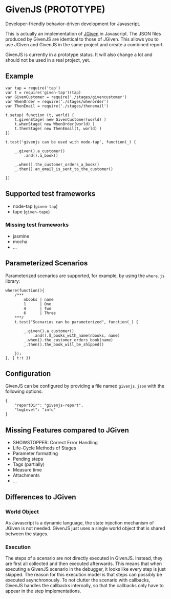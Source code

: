 # GivenJS (PROTOTYPE)
Developer-friendly behavior-driven development for Javascript.

This is actually an implementation of [JGiven](http://jgiven.org) in Javascript. The JSON files produced by GivenJS are identical to those of JGiven. This allows you to use JGiven and GivenJS in the same project and create a combined report.

GivenJS is currently in a prototype status. It will also change a lot and should not be used in a real project, yet.

## Example

```
var tap = require('tap')
var t = require('given-tap')(tap)
var GivenCustomer = require('./stages/givencustomer')
var WhenOrder = require('./stages/whenorder')
var ThenEmail = require('./stages/thenemail')

t.setup( function (t, world) {
    t.givenStage( new GivenCustomer(world) )
    t.whenStage( new WhenOrder(world) )
    t.thenStage( new ThenEmail(t, world) )
})

t.test('givenjs can be used with node-tap', function(_) {

    _.given().a_customer()
        .and().a_book()

    _.when().the_customer_orders_a_book()
    _.then().an_email_is_sent_to_the_customer()

})

```

## Supported test frameworks

* node-tap (`given-tap`)
* tape (`given-tape`)

### Missing test frameworks

* jasmine
* mocha
* ...

## Parameterized Scenarios

Parameterized scenarios are supported, for example, by using the `where.js` library:

```
where(function(){
    /***
        nbooks | name
        1      | One
        4      | Two
        6      | Three
    ***/
    t.test("Scenarios can be parameterized", function(_) {

        _.given().a_customer()
            .and().$_books_with_name(nbooks, name)
        _.when().the_customer_orders_book(name)
        _.then().the_book_will_be_shipped()

    });
}, { t:t })
```


## Configuration

GivenJS can be configured by providing a file named `givenjs.json` with the following options:
```
{
    "reportDir": "givenjs-report",
    "logLevel": "info"
}
```


## Missing Features compared to JGiven

* SHOWSTOPPER: Correct Error Handling
* Life-Cycle Methods of Stages
* Parameter formatting
* Pending steps
* Tags (partially)
* Measure time
* Attachments
* ...

## Differences to JGiven

### World Object
As Javascript is a dynamic language, the state injection mechanism of JGiven is not needed.
GivenJS just uses a single world object that is shared between the stages.

### Execution
The steps of a scenario are not directly executed in GivenJS. Instead, they are first all collected and then executed afterwards.
This means that when executing a GivenJS scenario in the debugger, it looks like every step is just skipped.
The reason for this execution model is that steps can possibly be executed asynchronously. To not clutter the scenario with callbacks,
GivenJS handles the callbacks internally, so that the callbacks only have to appear in the step implementations.

